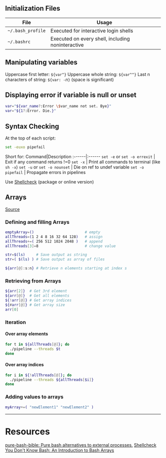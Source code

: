 
```toc
```

## Initialization Files
| File              | Usage                                 |
| ----------------- | ------------------------------------- |
| `~/.bash_profile` | Executed for interactive login shells |
| `~/.bashrc`       | Executed on every shell, including noninteractive                                      |

## Manipulating variables
Uppercase first letter: `${var^}`
Uppercase whole string: `${var^^}`
Last n characters of string: `${var: -`*n*`}` (space is significant)

## Displaying error if variable is null or unset
```bash
var="${var_name?:Error \$var_name not set. Bye}"
var="${1?:Error. Die.}"
```

## Syntax Checking
At the top of each script:
```bash
set -euxo pipefail 
```

Short for:
Command|Description
:------|:------
```set -e``` or ```set -o errexit``` | Exit if any command returns !=0
```set -x``` | Print all commands to terminal (like ```sh -x```)
```set -u``` or ```set -o nounset``` | Die on ref to undef variable
```set -o pipefail``` | Propagate errors in pipelines

Use [Shellcheck](https://www.shellcheck.net) (package or online version)

## Arrays
[Source](https://opensource.com/article/18/5/you-dont-know-bash-intro-bash-arrays)

### Defining and filling Arrays

```bash
emptyArray=()                       # empty
allThreads=(1 2 4 8 16 32 64 128)   # assign
allThreads+=( 256 512 1024 2048 )   # append
allThreads[3]=8                     # change value

str=$(ls)     # Save output as string
str=( $(ls) ) # Save output as array of files

${arr[@]:s:n} # Retrieve n elements starting at index s
```

### Retrieving from Arrays
```bash
${arr[2]}  # Get 3rd element
${arr[@]}  # Get all elements
${!arr[@]} # Get array indices
${#arr[@]} # Get array size
arr[0]
```

### Iteration
#### Over array elements
```bash
for t in ${allThreads[@]}; do  
  ./pipeline --threads $t  
done
```

#### Over array indices
```bash
for i in ${!allThreads[@]}; do  
  ./pipeline --threads ${allThreads[$i]}  
done
```

### Adding values to arrays
```bash
myArray+=( "newElement1" "newElement2" )
```


---
# Resources
[pure-bash-bible: Pure bash alternatives to external processes.](https://github.com/dylanaraps/pure-bash-bible)
[Shellcheck](https://www.shellcheck.net)
[You Don't Know Bash: An Introduction to Bash Arrays](https://opensource.com/article/18/5/you-dont-know-bash-intro-bash-arrays)
